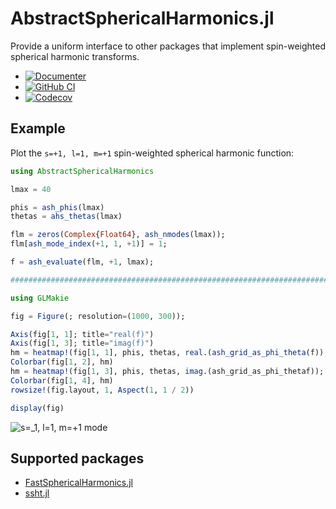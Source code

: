 # AbstractSphericalHarmonics.jl

Provide a uniform interface to other packages that implement
spin-weighted spherical harmonic transforms.

* [![Documenter](https://img.shields.io/badge/docs-dev-blue.svg)](https://eschnett.github.io/AbstractSphericalHarmonics.jl/dev)
* [![GitHub
  CI](https://github.com/eschnett/AbstractSphericalHarmonics.jl/workflows/CI/badge.svg)](https://github.com/eschnett/AbstractSphericalHarmonics.jl/actions)
* [![Codecov](https://codecov.io/gh/eschnett/AbstractSphericalHarmonics.jl/branch/main/graph/badge.svg)](https://codecov.io/gh/eschnett/AbstractSphericalHarmonics.jl)

## Example

Plot the `s=+1, l=1, m=+1` spin-weighted spherical harmonic function:
```Julia
using AbstractSphericalHarmonics

lmax = 40

phis = ash_phis(lmax)
thetas = ahs_thetas(lmax)

flm = zeros(Complex{Float64}, ash_nmodes(lmax));
flm[ash_mode_index(+1, 1, +1)] = 1;

f = ash_evaluate(flm, +1, lmax);

################################################################################

using GLMakie

fig = Figure(; resolution=(1000, 300));

Axis(fig[1, 1]; title="real(f)")
Axis(fig[1, 3]; title="imag(f)")
hm = heatmap!(fig[1, 1], phis, thetas, real.(ash_grid_as_phi_theta(f)); colormap=:magma)
Colorbar(fig[1, 2], hm)
hm = heatmap!(fig[1, 3], phis, thetas, imag.(ash_grid_as_phi_thetaf)); colormap=:magma)
Colorbar(fig[1, 4], hm)
rowsize!(fig.layout, 1, Aspect(1, 1 / 2))

display(fig)
```

![s=_1, l=1, m=+1 mode](https://github.com/eschnett/AbstractSphericalHarmonics.jl/blob/main/figures/sYlm.png)

## Supported packages

- [FastSphericalHarmonics.jl](https://github.com/eschnett/FastSphericalHarmonics.jl)
- [ssht.jl](https://github.com/eschnett/ssht.jl)
